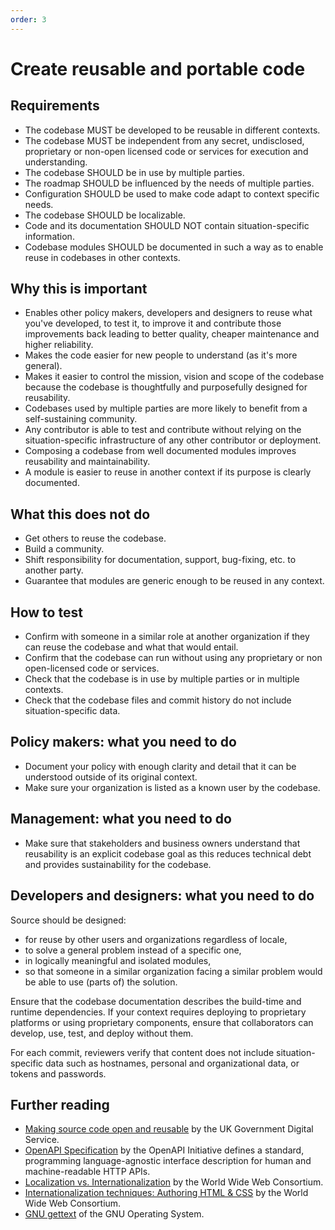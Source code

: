 ```yaml
---
order: 3
---
```

# Create reusable and portable code

<!-- SPDX-License-Identifier: CC0-1.0 -->
<!-- written in 2019 - 2022 by The Foundation for Public Code <info@publiccode.net> -->

## Requirements

* The codebase MUST be developed to be reusable in different contexts.
* The codebase MUST be independent from any secret, undisclosed, proprietary or non-open licensed code or services for execution and understanding.
* The codebase SHOULD be in use by multiple parties.
* The roadmap SHOULD be influenced by the needs of multiple parties.
* Configuration SHOULD be used to make code adapt to context specific needs.
* The codebase SHOULD be localizable.
* Code and its documentation SHOULD NOT contain situation-specific information.
* Codebase modules SHOULD be documented in such a way as to enable reuse in codebases in other contexts.

## Why this is important

* Enables other policy makers, developers and designers to reuse what you've developed, to test it, to improve it and contribute those improvements back leading to better quality, cheaper maintenance and higher reliability.
* Makes the code easier for new people to understand (as it's more general).
* Makes it easier to control the mission, vision and scope of the codebase because the codebase is thoughtfully and purposefully designed for reusability.
* Codebases used by multiple parties are more likely to benefit from a self-sustaining community.
* Any contributor is able to test and contribute without relying on the situation-specific infrastructure of any other contributor or deployment.
* Composing a codebase from well documented modules improves reusability and maintainability.
* A module is easier to reuse in another context if its purpose is clearly documented.

## What this does not do

* Get others to reuse the codebase.
* Build a community.
* Shift responsibility for documentation, support, bug-fixing, etc. to another party.
* Guarantee that modules are generic enough to be reused in any context.

## How to test

* Confirm with someone in a similar role at another organization if they can reuse the codebase and what that would entail.
* Confirm that the codebase can run without using any proprietary or non open-licensed code or services.
* Check that the codebase is in use by multiple parties or in multiple contexts.
* Check that the codebase files and commit history do not include situation-specific data.

## Policy makers: what you need to do

* Document your policy with enough clarity and detail that it can be understood outside of its original context.
* Make sure your organization is listed as a known user by the codebase.

## Management: what you need to do

* Make sure that stakeholders and business owners understand that reusability is an explicit codebase goal as this reduces technical debt and provides sustainability for the codebase.

## Developers and designers: what you need to do

Source should be designed:

* for reuse by other users and organizations regardless of locale,
* to solve a general problem instead of a specific one,
* in logically meaningful and isolated modules,
* so that someone in a similar organization facing a similar problem would be able to use (parts of) the solution.

Ensure that the codebase documentation describes the build-time and runtime dependencies.
If your context requires deploying to proprietary platforms or using proprietary components, ensure that collaborators can develop, use, test, and deploy without them.

For each commit, reviewers verify that content does not include situation-specific data such as hostnames, personal and organizational data, or tokens and passwords.

## Further reading

* [Making source code open and reusable](https://www.gov.uk/service-manual/technology/making-source-code-open-and-reusable) by the UK Government Digital Service.
* [OpenAPI Specification](https://spec.openapis.org/oas/latest.html) by the OpenAPI Initiative defines a standard, programming language-agnostic interface description for human and machine-readable HTTP APIs.
* [Localization vs. Internationalization](https://www.w3.org/International/questions/qa-i18n) by the World Wide Web Consortium.
* [Internationalization techniques: Authoring HTML & CSS](https://www.w3.org/International/techniques/authoring-html) by the World Wide Web Consortium.
* [GNU gettext](https://www.gnu.org/software/gettext/gettext.html) of the GNU Operating System.

